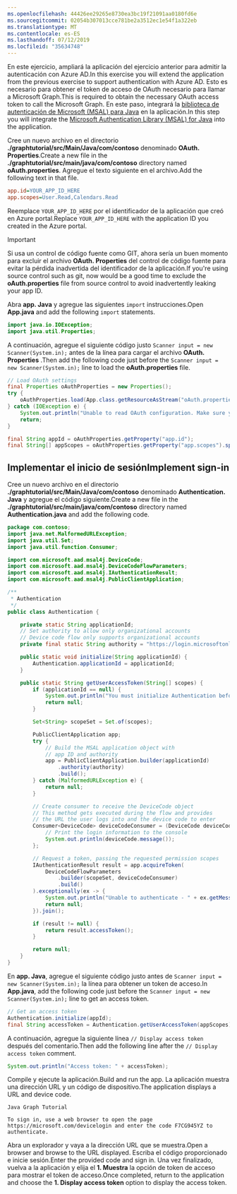 ```yaml
---
ms.openlocfilehash: 44426ee29265e8730ea3bc19f21091aa0180fd6e
ms.sourcegitcommit: 02054b307013cce781be2a3512ec1e54f1a322eb
ms.translationtype: MT
ms.contentlocale: es-ES
ms.lasthandoff: 07/12/2019
ms.locfileid: "35634748"
---
```

<!-- markdownlint-disable MD002 MD041 -->

<span data-ttu-id="8397a-101">En este ejercicio, ampliará la aplicación del ejercicio anterior para admitir la autenticación con Azure AD.</span><span class="sxs-lookup"><span data-stu-id="8397a-101">In this exercise you will extend the application from the previous exercise to support authentication with Azure AD.</span></span> <span data-ttu-id="8397a-102">Esto es necesario para obtener el token de acceso de OAuth necesario para llamar a Microsoft Graph.</span><span class="sxs-lookup"><span data-stu-id="8397a-102">This is required to obtain the necessary OAuth access token to call the Microsoft Graph.</span></span> <span data-ttu-id="8397a-103">En este paso, integrará la [biblioteca de autenticación de Microsoft (MSAL) para Java](https://github.com/AzureAD/microsoft-authentication-library-for-java) en la aplicación.</span><span class="sxs-lookup"><span data-stu-id="8397a-103">In this step you will integrate the [Microsoft Authentication Library (MSAL) for Java](https://github.com/AzureAD/microsoft-authentication-library-for-java) into the application.</span></span>

<span data-ttu-id="8397a-104">Cree un nuevo archivo en el directorio **./graphtutorial/src/Main/Java/com/contoso** denominado **OAuth. Properties**.</span><span class="sxs-lookup"><span data-stu-id="8397a-104">Create a new file in the **./graphtutorial/src/main/java/com/contoso** directory named **oAuth.properties**.</span></span> <span data-ttu-id="8397a-105">Agregue el texto siguiente en el archivo.</span><span class="sxs-lookup"><span data-stu-id="8397a-105">Add the following text in that file.</span></span>

```INI
app.id=YOUR_APP_ID_HERE
app.scopes=User.Read,Calendars.Read
```

<span data-ttu-id="8397a-106">Reemplace `YOUR_APP_ID_HERE` por el identificador de la aplicación que creó en Azure portal.</span><span class="sxs-lookup"><span data-stu-id="8397a-106">Replace `YOUR_APP_ID_HERE` with the application ID you created in the Azure portal.</span></span>

> [!IMPORTANT]
> <span data-ttu-id="8397a-107">Si usa un control de código fuente como GIT, ahora sería un buen momento para excluir el archivo **OAuth. Properties** del control de código fuente para evitar la pérdida inadvertida del identificador de la aplicación.</span><span class="sxs-lookup"><span data-stu-id="8397a-107">If you're using source control such as git, now would be a good time to exclude the **oAuth.properties** file from source control to avoid inadvertently leaking your app ID.</span></span>

<span data-ttu-id="8397a-108">Abra **app. Java** y agregue las siguientes `import` instrucciones.</span><span class="sxs-lookup"><span data-stu-id="8397a-108">Open **App.java** and add the following `import` statements.</span></span>

```java
import java.io.IOException;
import java.util.Properties;
```

<span data-ttu-id="8397a-109">A continuación, agregue el siguiente código justo `Scanner input = new Scanner(System.in);` antes de la línea para cargar el archivo **OAuth. Properties** .</span><span class="sxs-lookup"><span data-stu-id="8397a-109">Then add the following code just before the `Scanner input = new Scanner(System.in);` line to load the **oAuth.properties** file.</span></span>

```java
// Load OAuth settings
final Properties oAuthProperties = new Properties();
try {
    oAuthProperties.load(App.class.getResourceAsStream("oAuth.properties"));
} catch (IOException e) {
    System.out.println("Unable to read OAuth configuration. Make sure you have a properly formatted oAuth.properties file. See README for details.");
    return;
}

final String appId = oAuthProperties.getProperty("app.id");
final String[] appScopes = oAuthProperties.getProperty("app.scopes").split(",");
```

## <a name="implement-sign-in"></a><span data-ttu-id="8397a-110">Implementar el inicio de sesión</span><span class="sxs-lookup"><span data-stu-id="8397a-110">Implement sign-in</span></span>

<span data-ttu-id="8397a-111">Cree un nuevo archivo en el directorio **./graphtutorial/src/Main/Java/com/contoso** denominado **Authentication. Java** y agregue el código siguiente.</span><span class="sxs-lookup"><span data-stu-id="8397a-111">Create a new file in the **./graphtutorial/src/main/java/com/contoso** directory named **Authentication.java** and add the following code.</span></span>

```java
package com.contoso;
import java.net.MalformedURLException;
import java.util.Set;
import java.util.function.Consumer;

import com.microsoft.aad.msal4j.DeviceCode;
import com.microsoft.aad.msal4j.DeviceCodeFlowParameters;
import com.microsoft.aad.msal4j.IAuthenticationResult;
import com.microsoft.aad.msal4j.PublicClientApplication;

/**
 * Authentication
 */
public class Authentication {

    private static String applicationId;
    // Set authority to allow only organizational accounts
    // Device code flow only supports organizational accounts
    private final static String authority = "https://login.microsoftonline.com/organizations/";

    public static void initialize(String applicationId) {
        Authentication.applicationId = applicationId;
    }

    public static String getUserAccessToken(String[] scopes) {
        if (applicationId == null) {
            System.out.println("You must initialize Authentication before calling getUserAccessToken");
            return null;
        }

        Set<String> scopeSet = Set.of(scopes);

        PublicClientApplication app;
        try {
            // Build the MSAL application object with
            // app ID and authority
            app = PublicClientApplication.builder(applicationId)
                .authority(authority)
                .build();
        } catch (MalformedURLException e) {
            return null;
        }

        // Create consumer to receive the DeviceCode object
        // This method gets executed during the flow and provides
        // the URL the user logs into and the device code to enter
        Consumer<DeviceCode> deviceCodeConsumer = (DeviceCode deviceCode) -> {
            // Print the login information to the console
            System.out.println(deviceCode.message());
        };

        // Request a token, passing the requested permission scopes
        IAuthenticationResult result = app.acquireToken(
            DeviceCodeFlowParameters
                .builder(scopeSet, deviceCodeConsumer)
                .build()
        ).exceptionally(ex -> {
            System.out.println("Unable to authenticate - " + ex.getMessage());
            return null;
        }).join();

        if (result != null) {
            return result.accessToken();
        }

        return null;
    }
}
```

<span data-ttu-id="8397a-112">En **app. Java**, agregue el siguiente código justo antes de `Scanner input = new Scanner(System.in);` la línea para obtener un token de acceso.</span><span class="sxs-lookup"><span data-stu-id="8397a-112">In **App.java**, add the following code just before the `Scanner input = new Scanner(System.in);` line to get an access token.</span></span>

```java
// Get an access token
Authentication.initialize(appId);
final String accessToken = Authentication.getUserAccessToken(appScopes);
```

<span data-ttu-id="8397a-113">A continuación, agregue la siguiente línea `// Display access token` después del comentario.</span><span class="sxs-lookup"><span data-stu-id="8397a-113">Then add the following line after the `// Display access token` comment.</span></span>

```java
System.out.println("Access token: " + accessToken);
```

<span data-ttu-id="8397a-114">Compile y ejecute la aplicación.</span><span class="sxs-lookup"><span data-stu-id="8397a-114">Build and run the app.</span></span> <span data-ttu-id="8397a-115">La aplicación muestra una dirección URL y un código de dispositivo.</span><span class="sxs-lookup"><span data-stu-id="8397a-115">The application displays a URL and device code.</span></span>

```Shell
Java Graph Tutorial

To sign in, use a web browser to open the page https://microsoft.com/devicelogin and enter the code F7CG945YZ to authenticate.
```

<span data-ttu-id="8397a-116">Abra un explorador y vaya a la dirección URL que se muestra.</span><span class="sxs-lookup"><span data-stu-id="8397a-116">Open a browser and browse to the URL displayed.</span></span> <span data-ttu-id="8397a-117">Escriba el código proporcionado e inicie sesión.</span><span class="sxs-lookup"><span data-stu-id="8397a-117">Enter the provided code and sign in.</span></span> <span data-ttu-id="8397a-118">Una vez finalizado, vuelva a la aplicación y elija el **1. Muestra** la opción de token de acceso para mostrar el token de acceso.</span><span class="sxs-lookup"><span data-stu-id="8397a-118">Once completed, return to the application and choose the **1. Display access token** option to display the access token.</span></span>
